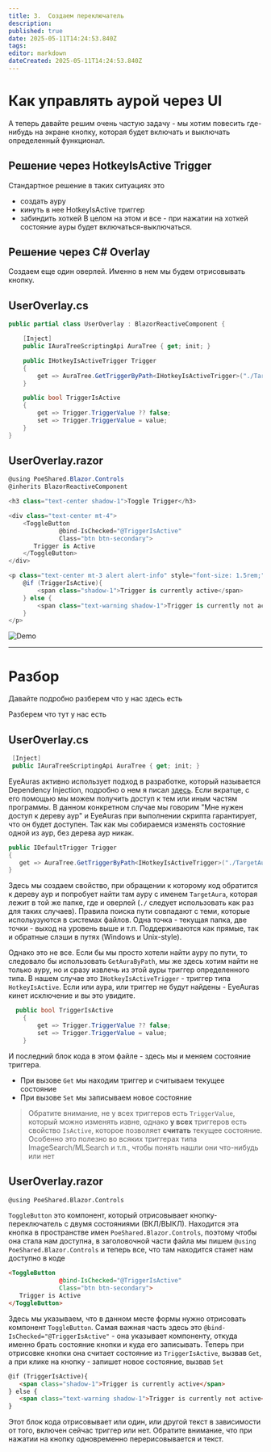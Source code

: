 ```yaml
---
title: 3.  Создаем переключатель
description: 
published: true
date: 2025-05-11T14:24:53.840Z
tags: 
editor: markdown
dateCreated: 2025-05-11T14:24:53.840Z
---
```


# Как управлять аурой через UI
А теперь давайте решим очень частую задачу - мы хотим повесить где-нибудь на экране кнопку, которая будет 
включать и выключать определенный функционал.

## Решение через HotkeyIsActive Trigger
Стандартное решение в таких ситуациях это
- создать ауру
- кинуть в нее HotkeyIsActive триггер
- забиндить хоткей
В целом на этом и все - при нажатии на хоткей состояние ауры будет включаться-выключаться.

## Решение через C# Overlay
Создаем еще один оверлей. Именно в нем мы будем отрисовывать кнопку.

## UserOverlay.cs
```csharp
public partial class UserOverlay : BlazorReactiveComponent {

    [Inject]
    public IAuraTreeScriptingApi AuraTree { get; init; }

    public IHotkeyIsActiveTrigger Trigger 
    {
        get => AuraTree.GetTriggerByPath<IHotkeyIsActiveTrigger>("./TargetAura");
    }

    public bool TriggerIsActive
    {
        get => Trigger.TriggerValue ?? false;
        set => Trigger.TriggerValue = value;
    }
}
```

## UserOverlay.razor
```csharp
@using PoeShared.Blazor.Controls
@inherits BlazorReactiveComponent

<h3 class="text-center shadow-1">Toggle Trigger</h3>

<div class="text-center mt-4">
    <ToggleButton 
              @bind-IsChecked="@TriggerIsActive" 
              Class="btn btn-secondary">
       Trigger is Active
    </ToggleButton>
</div>

<p class="text-center mt-3 alert alert-info" style="font-size: 1.5rem;">
    @if (TriggerIsActive){
        <span class="shadow-1">Trigger is currently active</span>
    } else {
        <span class="text-warning shadow-1">Trigger is currently not active</span>
    }
</p>
```

![Demo](https://s3.eyeauras.net/media/2025/05/NVIDIA_Overlay_HeGx0CejHB.gif)

---

# Разбор
Давайте подробно разберем что у нас здесь есть

Разберем что тут у нас есть
## UserOverlay.cs
```csharp
 [Inject]
 public IAuraTreeScriptingApi AuraTree { get; init; }
```
EyeAuras активно использует подход в разработке, который называется Dependency Injection, подробно о нем я писал [здесь](/scripting/dependency-injection).
Если вкратце, с его помощью мы можем получить доступ к тем или иным частям программы. 
В данном конкретном случае мы говорим "Мне нужен доступ к дереву аур" и EyeAuras при выполнении скрипта гарантирует, что он будет доступен. 
Так как мы собираемся изменять состояние одной из аур, без дерева аур никак.

```csharp
public IDefaultTrigger Trigger 
{
   get => AuraTree.GetTriggerByPath<IHotkeyIsActiveTrigger>("./TargetAura");
}
```
Здесь мы создаем свойство, при обращении к которому код обратится к дереву аур и попробует найти там ауру с именем `TargetAura`, которая лежит в той же папке, где и оверлей (`./` следует использовать как раз для таких случаев). Правила поиска пути совпадают с теми, которые испольузуются в системах файлов. Одна точка - текущая папка, две точки - выход на уровень выше и т.п. Поддерживаются как прямые, так и обратные слэши в путях (Windows и Unix-style). 

Однако это не все. Если бы мы просто хотели найти ауру по пути, то следовало бы использовать `GetAuraByPath`, мы же здесь хотим найти не только ауру, но и сразу извлечь из этой ауры триггер определенного типа. В нашем случае это `IHotkeyIsActiveTrigger` - триггер типа `HotkeyIsActive`.
Если или аура, или триггер не будут найдены - EyeAuras кинет исключение и вы это увидите.

```csharp
  public bool TriggerIsActive
    {
        get => Trigger.TriggerValue ?? false;
        set => Trigger.TriggerValue = value;
    }
```
И последний блок кода в этом файле - здесь мы и меняем состояние триггера. 
- При вызове `Get` мы находим триггер и считываем текущее состояние
- При вызове `Set` мы записываем новое состояние
> Обратите внимание, не у всех триггеров есть `TriggerValue`, который можно изменять извне, однако **у всех** триггеров есть свойство `IsActive`, которое позволяет **считать** текущее состояние. Особенно это полезно во всяких триггерах типа ImageSearch/MLSearch и т.п., чтобы понять нашли они что-нибудь или нет

## UserOverlay.razor
```html
@using PoeShared.Blazor.Controls
```

`ToggleButton` это компонент, который отрисовывает кнопку-переключатель с двумя состояниями (ВКЛ/ВЫКЛ). Находится эта кнопка в пространстве имен `PoeShared.Blazor.Controls`, поэтому чтобы она стала нам доступна, в заголовочной части файла мы пишем `@using PoeShared.Blazor.Controls` и теперь все, что там находится станет нам доступно в коде

```html
<ToggleButton 
              @bind-IsChecked="@TriggerIsActive" 
              Class="btn btn-secondary">
   Trigger is Active
</ToggleButton>
```
Здесь мы указываем, что в данном месте формы нужно отрисовать компонент `ToggleButton`. 
Самая важная часть здесь это `@bind-IsChecked="@TriggerIsActive"` - она указывает компоненту, откуда именно брать состояние кнопки и куда его записывать. 
Теперь при отрисовке кнопки она считает состояние из `TriggerIsActive`, вызвав `Get`, а при клике на кнопку - запишет новое состояние, вызвав `Set`


```html
@if (TriggerIsActive){
   <span class="shadow-1">Trigger is currently active</span>
} else {
   <span class="text-warning shadow-1">Trigger is currently not active</span>
}
```
Этот блок кода отрисовывает или один, или другой текст в зависимости от того, включен сейчас триггер или нет. Обратите внимание, что при нажатии на кнопку одновременно перерисовывается и текст. 


